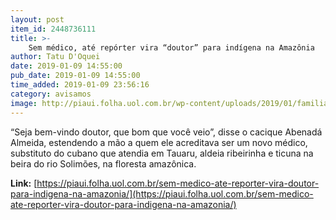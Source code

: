 ```yaml
---
layout: post
item_id: 2448736111
title: >-
    Sem médico, até repórter vira “doutor” para indígena na Amazônia
author: Tatu D'Oquei
date: 2019-01-09 14:55:00
pub_date: 2019-01-09 14:55:00
time_added: 2019-01-09 23:56:16
category: avisamos
image: http://piaui.folha.uol.com.br/wp-content/uploads/2019/01/familia-indios_redes.jpg
---
```


“Seja bem-vindo doutor, que bom que você veio”, disse o cacique Abenadá Almeida, estendendo a mão a quem ele acreditava ser um novo médico, substituto do cubano que atendia em Tauaru, aldeia ribeirinha e ticuna na beira do rio Solimões, na floresta amazônica.

**Link:** [https://piaui.folha.uol.com.br/sem-medico-ate-reporter-vira-doutor-para-indigena-na-amazonia/](https://piaui.folha.uol.com.br/sem-medico-ate-reporter-vira-doutor-para-indigena-na-amazonia/)


